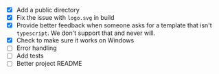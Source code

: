 - [x] Add a public directory
- [x] Fix the issue with `logo.svg` in build
- [x] Provide better feedback when someone asks for a template that isn't `typescript`. We don't support that and never will.
- [x] Check to make sure it works on Windows
- [ ] Error handling
- [ ] Add tests
- [ ] Better project README
